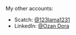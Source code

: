 My other accounts:

- Scatch: [@123lama1231](https://scratch.mit.edu/users/123lama1231/)
- LinkedIn: [@Ozan Dora](https://www.linkedin.com/in/ozan-dora/)
